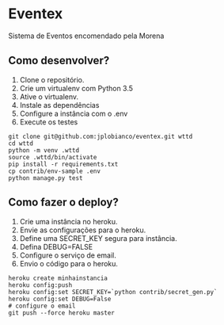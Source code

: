 # Eventex

Sistema de Eventos encomendado pela Morena

## Como desenvolver?

1. Clone o repositório.
2. Crie um virtualenv com Python 3.5
3. Ative o virtualenv.
4. Instale as dependências
5. Configure a instância com o .env
6. Execute os testes

```console
git clone git@github.com:jplobianco/eventex.git wttd
cd wttd
python -m venv .wttd
source .wttd/bin/activate
pip install -r requirements.txt
cp contrib/env-sample .env
python manage.py test
```

## Como fazer o deploy?

1. Crie uma instância no heroku.
2. Envie as configurações para o heroku.
3. Define uma SECRET_KEY segura para instância.
4. Defina DEBUG=FALSE
5. Configure o serviço de email.
6. Envio o código para o heroku.


```console
heroku create minhainstancia
heroku config:push
heroku config:set SECRET_KEY=`python contrib/secret_gen.py`
heroku config:set DEBUG=False
# configure o email
git push --force heroku master
```